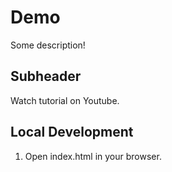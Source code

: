 # Demo

Some description!

## Subheader

Watch tutorial on Youtube.

## Local Development


1. Open index.html in your browser.